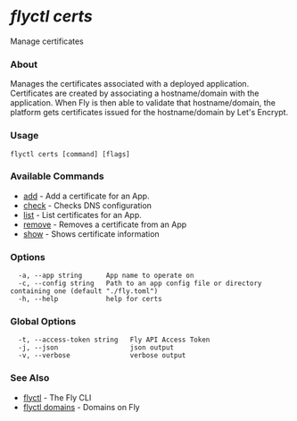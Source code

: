 # _flyctl certs_

Manage certificates

### About

Manages the certificates associated with a deployed application. 
Certificates are created by associating a hostname/domain with the application. 
When Fly is then able to validate that hostname/domain, the platform gets 
certificates issued for the hostname/domain by Let's Encrypt.

### Usage
```
flyctl certs [command] [flags]
```

### Available Commands
* [add](/docs/flyctl/certs-add/)	 - Add a certificate for an App.
* [check](/docs/flyctl/certs-check/)	 - Checks DNS configuration
* [list](/docs/flyctl/certs-list/)	 - List certificates for an App.
* [remove](/docs/flyctl/certs-remove/)	 - Removes a certificate from an App
* [show](/docs/flyctl/certs-show/)	 - Shows certificate information

### Options

```
  -a, --app string      App name to operate on
  -c, --config string   Path to an app config file or directory containing one (default "./fly.toml")
  -h, --help            help for certs
```

### Global Options

```
  -t, --access-token string   Fly API Access Token
  -j, --json                  json output
  -v, --verbose               verbose output
```

### See Also

* [flyctl](/docs/flyctl/help/)	 - The Fly CLI
* [flyctl domains](/docs/flyctl/domains/)	 - Domains on Fly

